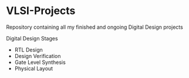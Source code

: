# VLSI-Projects
Repository containing all my finished and ongoing Digital Design projects

Digital Design Stages
  - RTL Design
  - Design Verification
  - Gate Level Synthesis
  - Physical Layout
